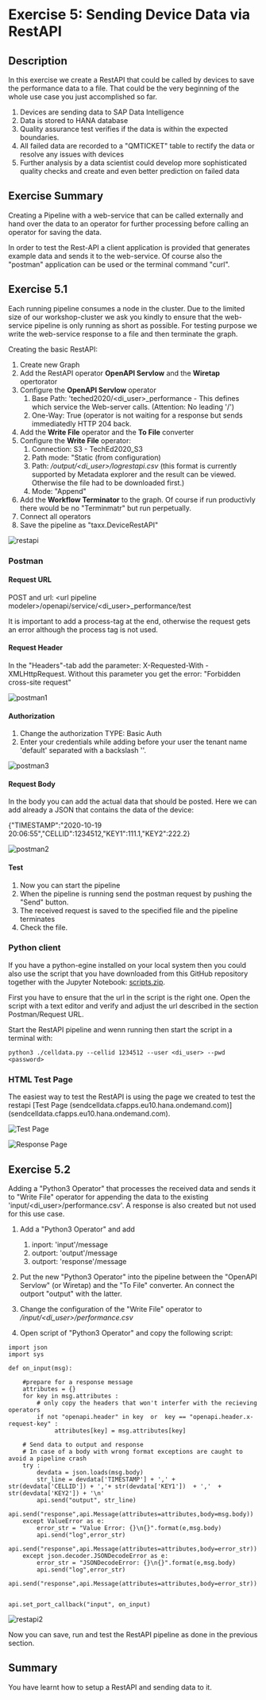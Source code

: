 # Exercise 5: Sending Device Data via RestAPI

## Description
In this exercise we create a RestAPI that could be called by devices to save the performance data to a file. That could be the very beginning of the whole use case you just accomplished so far.  
1. Devices are sending data to SAP Data Intelligence
2. Data is stored to HANA database
3. Quality assurance test verifies if the data is within the expected boundaries.
4. All failed data are recorded to a "QMTICKET" table to rectify the data or resolve any issues with devices
5. Further analysis by a data scientist could develop more sophisticated quality checks and create and even better prediction on failed data


## Exercise Summary

Creating a Pipeline with a web-service that can be called externally and hand over the data to an operator for further processing before calling an operator for saving the data. 

In order to test the Rest-API a client application is provided that generates example data and sends it to the web-service. Of course also the "postman" application can be used or the terminal command "curl". 

## Exercise 5.1
Each running pipeline consumes a node in the cluster. Due to the limited size of our workshop-cluster we ask you kindly to ensure that the web-service pipeline is only running as short as possible. For testing purpose we write the web-service response to a file and then terminate the graph. 

Creating the basic RestAPI:

1. Create new Graph
2. Add the RestAPI operator **OpenAPI Servlow** and the **Wiretap** opertorator
3. Configure the **OpenAPI Servlow** operator
	1.  Base Path: 'teched2020/\<di_user\>\_performance - This defines which service the Web-server calls. (Attention: No leading '/')
	2. One-Way: True (operator is not waiting for a response but sends immediatedly HTTP 204 back. 
4. Add the **Write File** operator and the **To File** converter
5. Configure the **Write File** operator: 
	1. Connection: S3 - TechEd2020_S3
	2. Path mode: "Static (from configuration)
	3. Path: */output/\<di_user\>/logrestapi.csv* (this format is currently supported by Metadata explorer and the result can be viewed. Otherwise the file had to be downloaded first.)
	4. Mode: "Append"
6. Add the **Workflow Terminator** to the graph. Of course if run productivly there would be no "Terminmatr" but run perpetually.
7. Connect all operators  
8. Save the pipeline as "taxx.DeviceRestAPI"

![restapi](./images/restapi1.png)


### Postman 
#### Request URL

POST and url: \<url pipeline modeler\>/openapi/service/\<di_user\>\_performance/test

It is important to add a process-tag at the end, otherwise the request gets an error although the process tag is not used. 

#### Request Header
In the "Headers"-tab add the parameter: X-Requested-With - XMLHttpRequest. Without this parameter you get the error: "Forbidden cross-site request"

![postman1](./images/postman1.png)

#### Authorization
1. Change the authorization TYPE: Basic Auth
2. Enter your credentials while adding before your user the tenant name 'default' separated with a backslash '\'.

![postman3](./images/postman3.png)

#### Request Body

In the body you can add the actual data that should be posted. Here we can add already a JSON that contains the data of the device: 

{"TIMESTAMP":"2020-10-19 20:06:55","CELLID":1234512,"KEY1":111.1,"KEY2":222.2}

![postman2](./images/postman2.png)

#### Test 

1. Now you can start the pipeline
2. When the pipeline is running send the postman request by pushing the "Send" button. 
3. The received request is saved to the specified file and the pipeline terminates
4. Check the file. 


### Python client

If you have a python-egine installed on your local system then you could also use the script that you have downloaded from this GitHub repository together with the Jupyter Notebook: [scripts.zip](../../scripts.zip).

First you have to ensure that the url in the script is the right one. Open the script with a text editor and verify and adjust the url described in the section Postman/Request URL.

Start the RestAPI pipeline and wenn running then start the script in a terminal with: 

```
python3 ./celldata.py --cellid 1234512 --user <di_user> --pwd <password>
```

### HTML Test Page

The easiest way to test the RestAPI is using the page we created to test the restapi [Test Page (sendcelldata.cfapps.eu10.hana.ondemand.com)]
(sendcelldata.cfapps.eu10.hana.ondemand.com).

![Test Page](./images/TestRestAPI.png)

![Response Page](./images/ResponseTestRestAPI.png)



 
## Exercise 5.2

Adding a "Python3 Operator" that processes the received data and sends it to "Write File" operator for appending the data to the existing 'input/\<di_user\>/performance.csv'. A response is also created but not used for this use case. 

1. Add a "Python3 Operator" and add 
	1. inport: 'input'/message
	2. outport: 'output'/message
	3. outport: 'response'/message

2. Put the new "Python3 Operator" into the pipeline between the "OpenAPI Servlow" (or Wiretap) and the "To File" converter. An connect the outport "output" with the latter. 

3. Change the configuration of the "Write File" operator to */input/\<di_user\>/performance.csv*

3. Open script of "Python3 Operator" and copy the following script: 

```
import json
import sys

def on_input(msg):
    
    #prepare for a response message
    attributes = {}
    for key in msg.attributes :
        # only copy the headers that won't interfer with the recieving operators
        if not "openapi.header" in key  or  key == "openapi.header.x-request-key" : 
             attributes[key] = msg.attributes[key]
    
    # Send data to output and response
    # In case of a body with wrong format exceptions are caught to avoid a pipeline crash
    try : 
        devdata = json.loads(msg.body)
        str_line = devdata['TIMESTAMP'] + ',' +  str(devdata['CELLID']) + ','+ str(devdata['KEY1'])  + ','  + str(devdata['KEY2']) + '\n'
        api.send("output", str_line)
        api.send("response",api.Message(attributes=attributes,body=msg.body))
    except ValueError as e: 
        error_str = "Value Error: {}\n{}".format(e,msg.body)
        api.send("log",error_str)
        api.send("response",api.Message(attributes=attributes,body=error_str))
    except json.decoder.JSONDecodeError as e: 
        error_str = "JSONDecodeError: {}\n{}".format(e,msg.body)
        api.send("log",error_str)
        api.send("response",api.Message(attributes=attributes,body=error_str))


api.set_port_callback("input", on_input)

```

![restapi2](./images/restapi2.png)

Now you can save, run and test the RestAPI pipeline as done in the previous section.


## Summary

You have learnt how to setup a RestAPI and sending data to it. 


